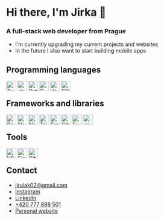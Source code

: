 # Hi there, I'm Jirka 👋

### A full-stack web developer from Prague

- I'm currently upgrading my current projects and websites
- In the future I also want to start building mobile apps

## Programming languages
<img align="left" alt="TypeScript" width="26px" src="https://cdn.jsdelivr.net/gh/devicons/devicon/icons/typescript/typescript-original.svg" />
<img align="left" alt="JavaScript" width="26px" src="https://cdn.jsdelivr.net/gh/devicons/devicon/icons/javascript/javascript-original.svg" />
<img align="left" alt="Python" width="26px" src="https://cdn.jsdelivr.net/gh/devicons/devicon/icons/python/python-original.svg" />
<img align="left" alt="C" width="26px" src="https://cdn.jsdelivr.net/gh/devicons/devicon/icons/c/c-original.svg" />
<img align="left" alt="Java" width="26px" src="https://cdn.jsdelivr.net/gh/devicons/devicon/icons/java/java-original.svg" />
<img align="left" alt="SQL" width="26px" src="https://user-images.githubusercontent.com/109624095/233428824-4c6a5cd8-8344-41a8-bd39-28038e200b3d.png" />
<br>

## Frameworks and libraries
<img align="left" alt="React.js" width="26px" src="https://cdn.jsdelivr.net/gh/devicons/devicon/icons/react/react-original.svg" />
<picture>
  <source media="(prefers-color-scheme: dark)" srcset="https://user-images.githubusercontent.com/109624095/230617257-467a64eb-91f8-4a8f-bc2e-1b2017125ea1.png">
  <img align="left" alt="Next.js" width="26px" src="https://cdn.jsdelivr.net/gh/devicons/devicon/icons/nextjs/nextjs-original.svg" />
</picture>
<img align="left" alt="Node.js" width="26px" src="https://cdn.jsdelivr.net/gh/devicons/devicon/icons/nodejs/nodejs-original.svg" />
<img align="left" alt="Tailwindcss" width="26px" src="https://cdn.jsdelivr.net/gh/devicons/devicon/icons/tailwindcss/tailwindcss-plain.svg" />
<img align="left" alt="Framer motion" width="26px" src="https://github.com/jirulak02/jirulak02/assets/109624095/5b6c61b5-473b-4c43-8ff8-df047a03cd3a" />
<img align="left" alt="Git" width="26px" src="https://cdn.jsdelivr.net/gh/devicons/devicon/icons/git/git-original.svg" />
<picture>
  <source media="(prefers-color-scheme: dark)" srcset="https://user-images.githubusercontent.com/109624095/228292785-cba30f93-211e-4a8f-923f-8aa663a41abc.png">
  <img align="left" alt="Express.js" width="26px" src="https://cdn.jsdelivr.net/gh/devicons/devicon/icons/express/express-original.svg" />
</picture>
<img align="left" alt="Jest" width="26px" src="https://cdn.jsdelivr.net/gh/devicons/devicon/icons/jest/jest-plain.svg" />
<br>

## Tools
<img align="left" alt="VSCode" width="26px" src="https://cdn.jsdelivr.net/gh/devicons/devicon/icons/vscode/vscode-original.svg" />
<img align="left" alt="Figma" width="26px" src="https://cdn.jsdelivr.net/gh/devicons/devicon/icons/figma/figma-original.svg" />
<picture>
  <source media="(prefers-color-scheme: dark)" srcset="https://user-images.githubusercontent.com/109624095/228292915-0d213b0b-6714-4211-9905-cd3eb85419c4.png">
  <img align="left" alt="GitHub" width="26px" src="https://cdn.jsdelivr.net/gh/devicons/devicon/icons/github/github-original.svg" />
</picture>
<br>

## Contact
- [jirulak02@gmail.com](mailto:jirulak02@gmail.com)
- [Instagram](https://www.instagram.com/jirulak02/)
- [LinkedIn](https://www.linkedin.com/in/ji%C5%99%C3%AD-%C5%A1ime%C4%8Dek-a95b5027b)
- [+420 777 898 501](tel:+420777898501)
- [Personal website](https://www.jiri-simecek.com/)

